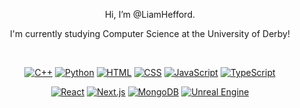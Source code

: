 <div align="center">

Hi, I’m @LiamHefford.

I'm currently studying Computer Science at the University of Derby!

<br>

<!-- ![Top Langs](https://github-readme-stats.vercel.app/api/top-langs/?username=LiamHefford&layout=compact&theme=tokyonight) -->

[![C++](https://img.shields.io/badge/C++-%2300599C.svg?logo=c%2B%2B&logoColor=white)](#)
[![Python](https://img.shields.io/badge/Python-3776AB?logo=python&logoColor=fff)](#)
[![HTML](https://img.shields.io/badge/HTML-%23E34F26.svg?logo=html5&logoColor=white)](#)
[![CSS](https://img.shields.io/badge/CSS-1572B6?logo=css3&logoColor=fff)](#)
[![JavaScript](https://img.shields.io/badge/JavaScript-F7DF1E?logo=javascript&logoColor=000)](#)
[![TypeScript](https://img.shields.io/badge/TypeScript-3178C6?logo=typescript&logoColor=fff)](#)

[![React](https://img.shields.io/badge/React-%2320232a.svg?logo=react&logoColor=%2361DAFB)](#)
[![Next.js](https://img.shields.io/badge/Next.js-black?logo=next.js&logoColor=white)](#)
[![MongoDB](https://img.shields.io/badge/MongoDB-%234ea94b.svg?logo=mongodb&logoColor=white)](#)
[![Unreal Engine](https://img.shields.io/badge/Unreal%20Engine-%23313131.svg?logo=unrealengine&logoColor=white)](#)

</div>

<!---
LiamHefford/LiamHefford is a ✨ special ✨ repository because its `README.md` (this file) appears on your GitHub profile.
You can click the Preview link to take a look at your changes.
--->
